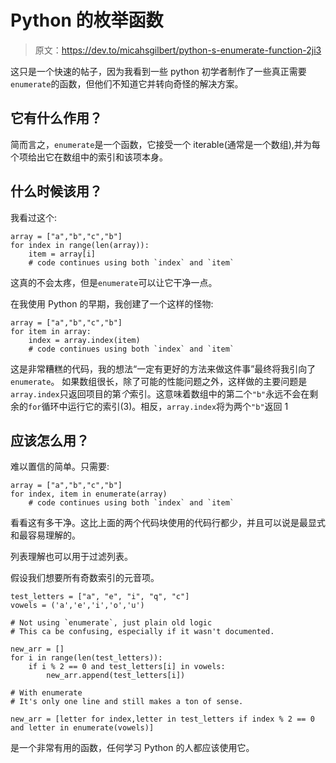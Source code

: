 # Python 的枚举函数

> 原文：<https://dev.to/micahsgilbert/python-s-enumerate-function-2ji3>

这只是一个快速的帖子，因为我看到一些 python 初学者制作了一些真正需要`enumerate`的函数，但他们不知道它并转向奇怪的解决方案。

## 它有什么作用？

简而言之，`enumerate`是一个函数，它接受一个 iterable(通常是一个数组),并为每个项给出它在数组中的索引和该项本身。

## 什么时候该用？

我看过这个:

```
array = ["a","b","c","b"]
for index in range(len(array)):
    item = array[i]
    # code continues using both `index` and `item` 
```

这真的不会太疼，但是`enumerate`可以让它干净一点。

在我使用 Python 的早期，我创建了一个这样的怪物:

```
array = ["a","b","c","b"]
for item in array:
    index = array.index(item)
    # code continues using both `index` and `item` 
```

这是非常糟糕的代码，我的想法“一定有更好的方法来做这件事”最终将我引向了`enumerate`。
如果数组很长，除了可能的性能问题之外，这样做的主要问题是`array.index`只返回项目的第*个*索引。这意味着数组中的第二个`"b"`永远不会在剩余的`for`循环中运行它的索引(3)。相反，`array.index`将为两个`"b"`返回 1

## 应该怎么用？

难以置信的简单。只需要:

```
array = ["a","b","c","b"]
for index, item in enumerate(array)
    # code continues using both `index` and `item` 
```

看看这有多干净。这比上面的两个代码块使用的代码行都少，并且可以说是最显式和最容易理解的。

列表理解也可以用于过滤列表。

假设我们想要所有奇数索引的元音项。

```
test_letters = ["a", "e", "i", "q", "c"]
vowels = ('a','e','i','o','u')

# Not using `enumerate`, just plain old logic
# This ca be confusing, especially if it wasn't documented.

new_arr = []
for i in range(len(test_letters)):
    if i % 2 == 0 and test_letters[i] in vowels:
        new_arr.append(test_letters[i])

# With enumerate
# It's only one line and still makes a ton of sense.

new_arr = [letter for index,letter in test_letters if index % 2 == 0 and letter in enumerate(vowels)] 
```

是一个非常有用的函数，任何学习 Python 的人都应该使用它。